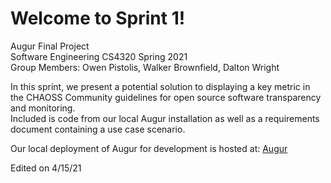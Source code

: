 # Welcome to Sprint 1!  
Augur Final Project  
Software Engineering CS4320 Spring 2021  
Group Members: Owen Pistolis, Walker Brownfield, Dalton Wright  

In this sprint, we present a potential solution to displaying a key metric in the CHAOSS Community guidelines for open source software transparency and monitoring.  
Included is code from our local Augur installation as well as a requirements document containing a use case scenario.  

Our local deployment of Augur for development is hosted at: [Augur](http://owenpistolis.com:5000/api/unstable)  

Edited on 4/15/21
